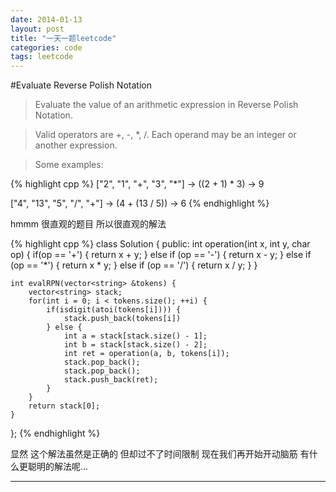 ```yaml
---
date: 2014-01-13
layout: post
title: "一天一题leetcode"
categories: code
tags: leetcode
---
```


#Evaluate Reverse Polish Notation

>Evaluate the value of an arithmetic expression in Reverse Polish Notation.

>Valid operators are +, -, *, /. Each operand may be an integer or another expression.

>Some examples:

{% highlight cpp %}
["2", "1", "+", "3", "*"] -> ((2 + 1) * 3) -> 9

["4", "13", "5", "/", "+"] -> (4 + (13 / 5)) -> 6
{% endhighlight %}

hmmm 很直观的题目 所以很直观的解法

{% highlight cpp %}
class Solution {
public:
    int operation(int x, int y, char op) {
        if(op == '+') {
            return x + y;
        } else if (op == '-') {
            return x - y;
        } else if (op == '*') {
            return x * y;
        } else if (op == '/') {
            return x / y;
        }
    }

    int evalRPN(vector<string> &tokens) {
        vector<string> stack;
        for(int i = 0; i < tokens.size(); ++i) {
            if(isdigit(atoi(tokens[i]))) {
                stack.push_back(tokens[i])
            } else {
                int a = stack[stack.size() - 1];
                int b = stack[stack.size() - 2];
                int ret = operation(a, b, tokens[i]);
                stack.pop_back();
                stack.pop_back();
                stack.push_back(ret);
            }
        }
        return stack[0];
    }
};
{% endhighlight %}

显然 这个解法虽然是正确的 但却过不了时间限制 现在我们再开始开动脑筋 有什么更聪明的解法呢...


---
